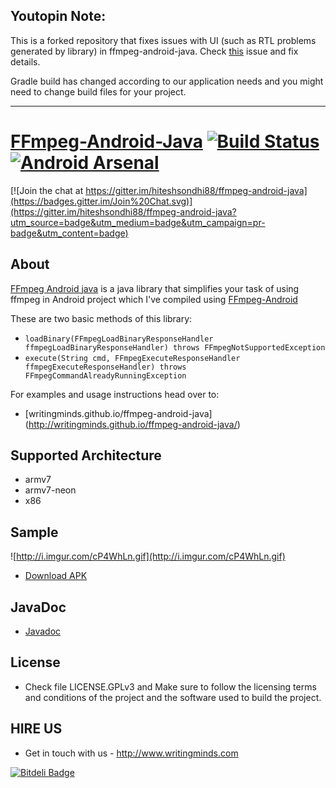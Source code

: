 ## Youtopin Note:

This is a forked repository that fixes issues with UI (such as RTL problems generated by library) in ffmpeg-android-java. Check [this](https://github.com/WritingMinds/ffmpeg-android-java/issues/184) issue and fix details.

Gradle build has changed according to our application needs and you might need to change build files for your project.

---

[FFmpeg-Android-Java](http://writingminds.github.io/ffmpeg-android-java/) [![Build Status](https://travis-ci.org/hiteshsondhi88/ffmpeg-android-java.svg?branch=master)](https://travis-ci.org/hiteshsondhi88/ffmpeg-android-java) [![Android Arsenal](https://img.shields.io/badge/Android%20Arsenal-FFmpeg--Android--Java-brightgreen.svg?style=flat)](https://android-arsenal.com/details/1/931)
==============

[![Join the chat at https://gitter.im/hiteshsondhi88/ffmpeg-android-java](https://badges.gitter.im/Join%20Chat.svg)](https://gitter.im/hiteshsondhi88/ffmpeg-android-java?utm_source=badge&utm_medium=badge&utm_campaign=pr-badge&utm_content=badge)

## About
[FFmpeg Android java](http://writingminds.github.io/ffmpeg-android-java/) is a java library that simplifies your task of using ffmpeg in Android project which I've compiled using [FFmpeg-Android](http://writingminds.github.io/ffmpeg-android/)

These are two basic methods of this library:

* `loadBinary(FFmpegLoadBinaryResponseHandler ffmpegLoadBinaryResponseHandler) throws FFmpegNotSupportedException`
* `execute(String cmd, FFmpegExecuteResponseHandler ffmpegExecuteResponseHandler) throws FFmpegCommandAlreadyRunningException`

For examples and usage instructions head over to:
* [writingminds.github.io/ffmpeg-android-java] (http://writingminds.github.io/ffmpeg-android-java/)

## Supported Architecture
* armv7
* armv7-neon
* x86

## Sample
![http://i.imgur.com/cP4WhLn.gif](http://i.imgur.com/cP4WhLn.gif)
* [Download APK](https://github.com/writingminds/ffmpeg-android-java/releases/download/v0.3.2/app-debug.apk)

## JavaDoc
* [Javadoc](http://writingminds.github.io/ffmpeg-android-java/docs/)

## License
* Check file LICENSE.GPLv3 and Make sure to follow the licensing terms and conditions of the project and the software used to build the project.

## HIRE US
* Get in touch with us - http://www.writingminds.com


[![Bitdeli Badge](https://d2weczhvl823v0.cloudfront.net/hiteshsondhi88/ffmpeg-android-java/trend.png)](https://bitdeli.com/free "Bitdeli Badge")
